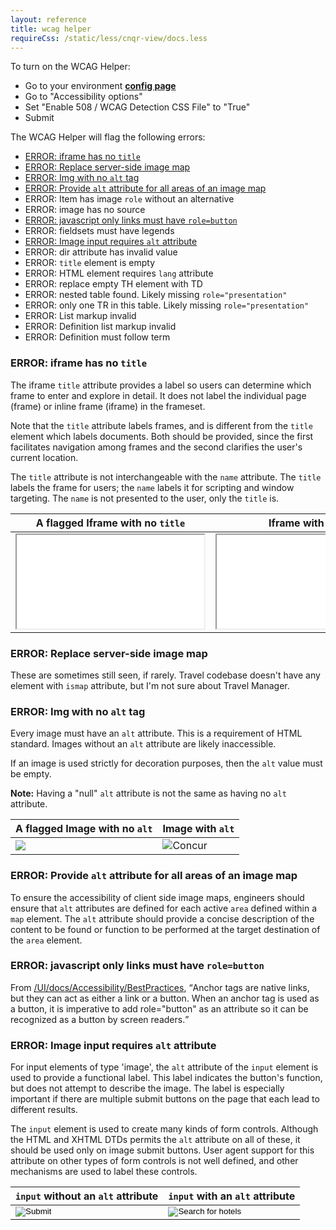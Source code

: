 ```yaml
---
layout: reference
title: wcag helper
requireCss: /static/less/cnqr-view/docs.less
---
```


To turn on the WCAG Helper:

* Go to your environment **<a href="/demo.asp" target="_blank">config page</a>**
* Go to "Accessibility options"
* Set "Enable 508 / WCAG Detection CSS File" to "True"
* Submit

The WCAG Helper will flag the following errors:

* <a href="#error1">ERROR: iframe has no <code>title</code></a>
* <a href="#error2">ERROR: Replace server-side image map</a>
* <a href="#error3">ERROR: Img with no <code>alt</code> tag</a>
* <a href="#error4">ERROR: Provide <code>alt</code> attribute for all areas of an image map</a>
* ERROR: Item has image <code>role</code> without an alternative
* ERROR: image has no source
* <a href="#error7">ERROR: javascript only links must have <code>role=button</code></a>
* ERROR: fieldsets must have legends
* <a href="#error9">ERROR: Image input requires <code>alt</code> attribute</a>
* ERROR: dir attribute has invalid value
* ERROR: <code>title</code> element is empty
* ERROR: HTML element requires <code>lang</code> attribute
* ERROR: replace empty TH element with TD</a>
* ERROR: nested table found. Likely missing <code>role="presentation"</code>
* ERROR: only one TR in this table. Likely missing <code>role="presentation"</code>
* ERROR: List markup invalid
* ERROR: Definition list markup invalid
* ERROR: Definition must follow term

### ERROR: iframe has no <code>title</code> ###
The iframe <code>title</code> attribute provides a label so users can determine which frame to enter and explore in detail. It does not label the individual page (frame) or inline frame (iframe) in the frameset.</p><p>Note that the <code>title</code> attribute labels frames, and is different from the <code>title</code> element which labels documents. Both should be provided, since the first facilitates navigation among frames and the second clarifies the user's current location.

The <code>title</code> attribute is not interchangeable with the <code>name</code> attribute. The <code>title</code> labels the frame for users; the <code>name</code> labels it for scripting and window targeting. The <code>name</code> is not presented to the user, only the <code>title</code> is.

| A flagged Iframe with no <code>title</code> | Iframe with <code>title</code> |
| --------------------------------------------|--------------------------------|
|<iframe src="/UI/docs/Accessibility/WCAGHelperIframeExample" id="notitleiframe"></iframe> | <iframe src="/UI/docs/Accessibility/WCAGHelperIframeExample" id="titleiframe" title="Iframe with Title"></iframe> |

### ERROR: Replace server-side image map ####
These are sometimes still seen, if rarely. Travel codebase doesn't have any element with <code>ismap</code> attribute, but I'm not sure about Travel Manager.

### ERROR: Img with no <code>alt</code> tag ###
Every image must have an <code>alt</code> attribute. This is a requirement of HTML standard. Images without an <code>alt</code> attribute are likely inaccessible.

If an image is used strictly for decoration purposes, then the <code>alt</code> value must be empty.

**Note:** Having a "null" <code>alt</code> attribute is not the same as having no <code>alt</code> attribute.

| A flagged Image with no <code>alt</code> | Image with <code>alt</code> |
| -----------------------------------------| ----------------------------|
| <img src="/images/themes/bluefrog/banner_new.jpg" id="bannerImageNoAlt"/> | <img src="/images/themes/bluefrog/banner_new.jpg" id="bannerImageWithAlt" alt="Concur"/> |

### ERROR: Provide <code>alt</code> attribute for all areas of an image map ###
To ensure the accessibility of client side image maps, engineers should ensure that <code>alt</code> attributes are defined for each active <code>area</code> defined within a <code>map</code> element. The <code>alt</code> attribute should provide a concise description of the content to be found or function to be performed at the target destination of the <code>area</code> element.

### ERROR: javascript only links must have <code>role=button</code> ###

From <a href="/UI/docs/Accessibility/BestPractices/#bp3" target="_blank">/UI/docs/Accessibility/BestPractices</a>,
<q cite="/UI/docs/Accessibility/BestPractices/#bp3">Anchor tags are native links, but they can act as either a link or a button. When an anchor tag is used as a button, it is imperative to add role="button" as an attribute so it can be recognized as a button by screen readers.</q>

### ERROR: Image input requires <code>alt</code> attribute ###
For input elements of type 'image', the <code>alt</code> attribute of the <code>input</code> element is used to provide a functional label. This label indicates the button's function, but does not attempt to describe the image. The label is especially important if there are multiple submit buttons on the page that each lead to different results.

The <code>input</code> element is used to create many kinds of form controls. Although the HTML and XHTML DTDs permits the <code>alt</code> attribute on all of these, it should be used only on image submit buttons. User agent support for this attribute on other types of form controls is not well defined, and other mechanisms are used to label these controls.


| <code>input</code>  without an <code>alt</code> attribute | <code>input</code>  with an <code>alt</code> attribute |
| --------------------------------------------------------- | ------------------------------------------------------ |
| <input type="image" name="submit" src="/Images/ButtonMailDown.gif" /> | <input type="image" name="submit" src="/Images/ButtonMailDown.gif" alt="Search for hotels" /> |
